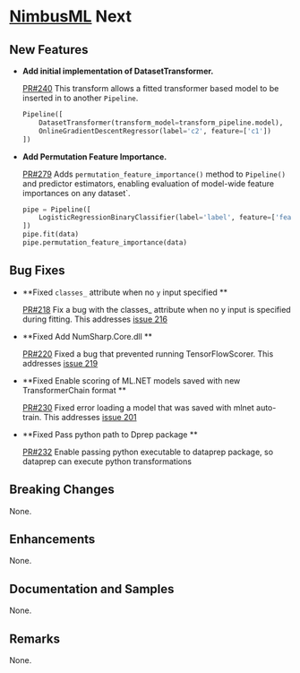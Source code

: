 # [NimbusML](https://docs.microsoft.com/en-us/nimbusml/overview) Next

## **New Features**

- **Add initial implementation of DatasetTransformer.**

    [PR#240](https://github.com/microsoft/NimbusML/pull/240)
    This transform allows a fitted transformer based model to be inserted
    in to another `Pipeline`.

    ```python
    Pipeline([
        DatasetTransformer(transform_model=transform_pipeline.model),
        OnlineGradientDescentRegressor(label='c2', feature=['c1'])
    ])
    ```
    
- **Add Permutation Feature Importance.**

    [PR#279](https://github.com/microsoft/NimbusML/pull/279)
    Adds `permutation_feature_importance()` method to `Pipeline()` and
    predictor estimators, enabling evaluation of model-wide feature
    importances on any dataset`.

    ```python
    pipe = Pipeline([
        LogisticRegressionBinaryClassifier(label='label', feature=['feature'])
    ])
    pipe.fit(data)
    pipe.permutation_feature_importance(data)
    ```

## **Bug Fixes**

- **Fixed `classes_` attribute when no `y` input specified **

    [PR#218](https://github.com/microsoft/NimbusML/pull/218)
    Fix a bug with the classes_ attribute when no y input is specified during fitting.
    This addresses [issue 216](https://github.com/microsoft/NimbusML/issues/216)

- **Fixed Add NumSharp.Core.dll **

    [PR#220](https://github.com/microsoft/NimbusML/pull/220)
    Fixed a bug that prevented running TensorFlowScorer.
    This addresses [issue 219](https://github.com/microsoft/NimbusML/issues/219)

- **Fixed Enable scoring of ML.NET models saved with new TransformerChain format **

    [PR#230](https://github.com/microsoft/NimbusML/pull/230)
    Fixed error loading a model that was saved with mlnet auto-train.
    This addresses [issue 201](https://github.com/microsoft/NimbusML/issues/201)

- **Fixed Pass python path to Dprep package **

    [PR#232](https://github.com/microsoft/NimbusML/pull/232)
    Enable passing python executable to dataprep package, so dataprep can execute python transformations

## **Breaking Changes**

None.

## **Enhancements**

None.

## **Documentation and Samples**

None. 

## **Remarks**

None.
